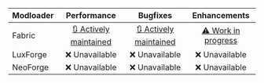 | Modloader | Performance | Bugfixes | Enhancements |
| --- | :---: | :---: | :---: |
| Fabric | [🔃 Actively maintained](https://github.com/DJSng106/toolkit/blob/main/mc/versions/21/4/fabric/optimizations.md) | [🔃 Actively maintained](https://github.com/DJSng106/toolkit/blob/main/mc/versions/21/4/fabric/fixes.md) | [⚠ Work in progress](https://github.com/DJSng106/toolkit/blob/main/mc/versions/21/4/fabric/enhancements.md) |
| LuxForge | ❌ Unavailable | ❌ Unavailable | ❌ Unavailable |
| NeoForge | ❌ Unavailable | ❌ Unavailable | ❌ Unavailable |
